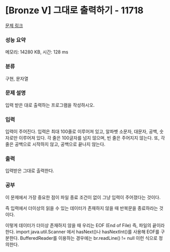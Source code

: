 # [Bronze V] 그대로 출력하기 - 11718 

[문제 링크](https://www.acmicpc.net/problem/11718) 

### 성능 요약

메모리: 14280 KB, 시간: 128 ms

### 분류

구현, 문자열

### 문제 설명

<p>입력 받은 대로 출력하는 프로그램을 작성하시오.</p>

### 입력 

 <p>입력이 주어진다. 입력은 최대 100줄로 이루어져 있고, 알파벳 소문자, 대문자, 공백, 숫자로만 이루어져 있다. 각 줄은 100글자를 넘지 않으며, 빈 줄은 주어지지 않는다. 또, 각 줄은 공백으로 시작하지 않고, 공백으로 끝나지 않는다.</p>

### 출력 

 <p>입력받은 그대로 출력한다.</p>

### 공부

 <p>이 문제에서 가장 중요한 점이 파일 종료 조건이 없이 그냥 입력이 주어졌다는 것이다.

즉 입력에서 더이상의 읽을 수 있는 데이터가 존재하지 않을 때 반복문을 종료하라는 것이다.

 

이렇게 데이터가 더이상 존재하지 않을 때 우리는 EOF (End of File) 즉, 파일의 끝이라 한다. import java.util.Scanner 에서 hasNext()나 hasNextInt()를 사용해 EOF를 구분한다. BufferedReader를 이용하는 경우에는 br.readLine() != null 이런 식으로 정의한다.</p>
